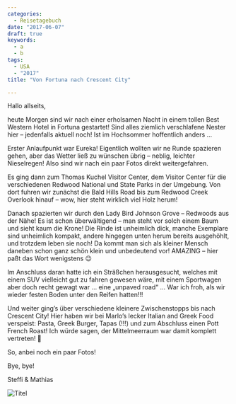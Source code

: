 ```yaml
---
categories:
  - Reisetagebuch
date: "2017-06-07"
draft: true
keywords:
  - a
  - b
tags:
  - USA
  - "2017"
title: "Von Fortuna nach Crescent City"

---
```


Hallo allseits,

heute Morgen sind wir nach einer erholsamen Nacht in einem tollen Best Western
Hotel in Fortuna gestartet! Sind alles ziemlich verschlafene Nester hier –
jedenfalls aktuell noch! Ist im Hochsommer hoffentlich anders …

Erster Anlaufpunkt war Eureka! Eigentlich wollten wir ne Runde spazieren gehen,
aber das Wetter ließ zu wünschen übrig – neblig, leichter Nieselregen! Also sind
wir nach ein paar Fotos direkt weitergefahren.

Es ging dann zum Thomas Kuchel Visitor Center, dem Visitor Center für die
verschiedenen Redwood National und State Parks in der Umgebung. Von dort fuhren
wir zunächst die Bald Hills Road bis zum Redwood Creek Overlook hinauf – wow,
hier steht wirklich viel Holz herum!

Danach spazierten wir durch den Lady Bird Johnson Grove – Redwoods aus der Nähe!
Es ist schon überwältigend – man steht vor solch einem Baum und sieht kaum die
Krone! Die Rinde ist unheimlich dick, manche Exemplare sind unheimlich kompakt,
andere hingegen unten herum bereits ausgehöhlt, und trotzdem leben sie noch! Da
kommt man sich als kleiner Mensch daneben schon ganz schön klein und unbedeutend
vor! AMAZING – hier paßt das Wort wenigstens 😉

Im Anschluss daran hatte ich ein Sträßchen herausgesucht, welches mit einem SUV
vielleicht gut zu fahren gewesen wäre, mit einem Sportwagen aber doch recht
gewagt war … eine „unpaved road“ … War ich froh, als wir wieder festen Boden
unter den Reifen hatten!!!

Und weiter ging’s über verschiedene kleinere Zwischenstopps bis nach Crescent
City! Hier haben wir bei Marlo’s lecker Italian and Greek Food verspeist: Pasta,
Greek Burger, Tapas (!!!) und zum Abschluss einen Pott French Roast! Ich würde
sagen, der Mittelmeerraum war damit komplett vertreten! 🙂

So, anbei noch ein paar Fotos!

Bye, bye!

Steffi & Mathias

![Titel](...)
<!-- Am Thomas Kuchel Visitor Center -->
